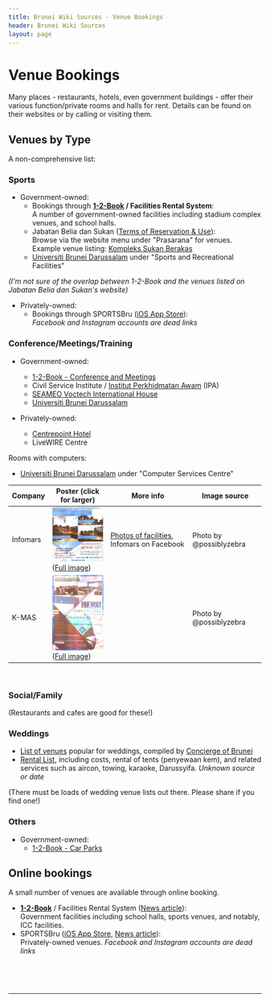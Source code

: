 ```yaml
---
title: Brunei Wiki Sources - Venue Bookings
header: Brunei Wiki Sources
layout: page
---
```


# Venue Bookings

Many places - restaurants, hotels, even government buildings - offer their various function/private rooms and halls for rent. Details can be found on their websites or by calling or visiting them.

## Venues by Type

A non-comprehensive list:
    
### Sports

* Government-owned:
	* Bookings through **[1-2-Book](https://www.12book.com.bn/) / Facilities Rental System**:<br>A number of government-owned facilities including stadium complex venues, and school halls.
    * Jabatan Belia dan Sukan ([Terms of Reservation & Use](http://belia-sukan.gov.bn/Prasarana/Syarat-syarat-Tempahan-dan-Penggunaan)):<br>Browse via the website menu under "Prasarana" for venues. Example venue listing: [Kompleks Sukan Berakas](http://belia-sukan.gov.bn/Prasarana/Brunei-Muara/Kompleks-Sukan-Berakas)
 	* [Universiti Brunei Darussalam](http://www.ubd.edu.bn/menu/service-and-administration/opem/facilities-rental.html) under "Sports and Recreational Facilities"
    
<em>(I'm not sure of the overlap between 1-2-Book and the venues listed on Jabatan Belia dan Sukan's website)</em>

* Privately-owned:
	* Bookings through SPORTSBru ([iOS App Store](https://itunes.apple.com/bn/app/sportsbru/id1171683780?mt=8)):<br>_Facebook and Instagram accounts are dead links_

### Conference/Meetings/Training

* Government-owned:
	* [1-2-Book - Conference and Meetings](https://www.12book.com.bn/fbs/SearchFacility.aspx?for=quick&catg=CMH&dis=&kamp=&dt=)
	* Civil Service Institute / [Institut Perkhidmatan Awam](http://www.ipa.gov.bn/Pages/Facility-and-Booking.aspx) (IPA)
	* [SEAMEO Voctech International House](http://www.voctech.org/vih/vih.html)
	* [Universiti Brunei Darussalam](http://www.ubd.edu.bn/menu/service-and-administration/opem/facilities-rental.html)
	
* Privately-owned:
	* [Centrepoint Hotel](http://www.thecentrepointhotel.com/meetconf.html)
	* LiveWIRE Centre
	
Rooms with computers:

* [Universiti Brunei Darussalam](http://www.ubd.edu.bn/menu/service-and-administration/opem/facilities-rental.html) under "Computer Services Centre"
	

| Company       | Poster (click for larger) | More info | Image source |
|-------------|---------------------------|--------------|--------------|
| Infomars | [![Infomars Poster][1]][2] <br> ([Full image][2]) | [Photos of facilities][infomarsalbum], Infomars on Facebook | Photo by @possiblyzebra |
| K-MAS |  [![K-MAS Poster][3]][4] <br> ([Full image][4]) | | Photo by @possiblyzebra |

[1]: images/Training%20Room%20Rentals_1_thumb200.jpg
[2]: images/Training%20Room%20Rentals_1.jpg "Infomars Poster"
[infomarsalbum]: https://www.facebook.com/pg/infomarsbrunei/photos/?tab=album&album_id=624443384243887

[3]: images/Training%20Room%20Rentals_2_thumb200.jpg
[4]: images/Training%20Room%20Rentals_2.jpg "K-MAS Poster"
 
    
### Social/Family

(Restaurants and cafes are good for these!)
    
### Weddings

* [List of venues](http://safwanah.wixsite.com/conciergeofbrunei/single-post/54c73bd60cf2ad5dc6e6916d) popular for weddings, compiled by [Concierge of Brunei](http://safwanah.wixsite.com/conciergeofbrunei/)
* [Rental List](http://simp.ly/publish/4NYzbq), including costs, rental of tents (penyewaan kem), and related services such as aircon, towing, karaoke, Darussyifa. _Unknown source or date_

(There must be loads of wedding venue lists out there. Please share if you find one!)

### Others

* Government-owned:
	* [1-2-Book - Car Parks](https://www.12book.com.bn/fbs/SearchFacility.aspx?for=quick&catg=CP&dis=&kamp=&dt=)
    
## Online bookings

A small number of venues are available through online booking.

* **[1-2-Book](https://www.12book.com.bn/)** / Facilities Rental System ([News article](http://borneobulletin.com.bn/venue-booking-made-easier-frs/ "Venue booking made easier with FRS | Borneo Bulletin Online")):<br>Government facilities including school halls, sports venues, and notably, ICC facilities.
* SPORTSBru ([iOS App Store](https://itunes.apple.com/bn/app/sportsbru/id1171683780?mt=8), [News article](http://web.archive.org/web/20160921091822/http://www.bt.com.bn/science-technology/2016/06/08/first-booking-app-sports-brunei "First booking app for sports in Brunei | The Brunei Times")):<br>Privately-owned venues. _Facebook and Instagram accounts are dead links_



 


 

---

  

